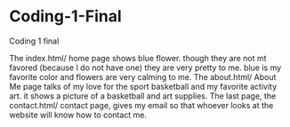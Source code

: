 # Coding-1-Final
 Coding 1 final

The index.html/ home page shows blue flower. though they are not mt favored (because I do not have one) they are very pretty to me. blue is my favorite color and flowers are very calming to me. The about.html/ About Me page talks of my love for the sport basketball and my favorite activity art. it shows a picture of a basketball and art supplies. The last page, the contact.html/ contact page, gives my email so that whoever looks at the website will know how to contact me. 
